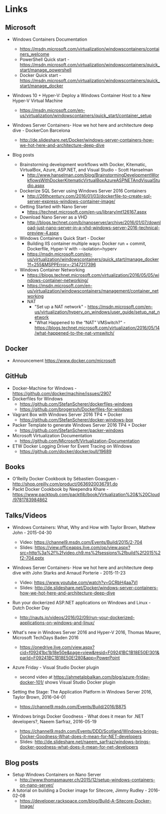# Links

## Microsoft

* Windows Containers Documentation
  * https://msdn.microsoft.com/virtualization/windowscontainers/containers_welcome
  * PowerShell Quick start - https://msdn.microsoft.com/virtualization/windowscontainers/quick_start/manage_powershell
  * Docker Quick start - https://msdn.microsoft.com/virtualization/windowscontainers/quick_start/manage_docker

* Windows 10 + Hyper-V: Deploy a Windows Container Host to a New Hyper-V Virtual Machine
  * https://msdn.microsoft.com/en-us/virtualization/windowscontainers/quick_start/container_setup

* Windows Server Containers- How we hot here and architecture deep dive - DockerCon Barcelona
  * http://de.slideshare.net/Docker/windows-server-containers-how-we-hot-here-and-architecture-deep-dive

* Blog posts
  * Brainstorming development workflows with Docker, Kitematic, VirtualBox, Azure, ASP.NET, and Visual Studio - Scott Hanselman
    * http://www.hanselman.com/blog/BrainstormingDevelopmentWorkflowsWithDockerKitematicVirtualBoxAzureASPNETAndVisualStudio.aspx
  * Dockerize SQL Server using Windows Server 2016 Containers
    * http://26thcentury.com/2016/01/03/dockerfile-to-create-sql-server-express-windows-container-image/
  * Getting Started with Nano Server
    * https://technet.microsoft.com/en-us/library/mt126167.aspx
  * Download Nano Server as a VHD
    * http://blogs.technet.com/b/nanoserver/archive/2016/01/07/download-just-nano-server-in-a-vhd-windows-server-2016-technical-preview-4.aspx
  * Windows Containers Quick Start - Docker
    * Building IIS container multiple ways: Docker run + commit, Dockerfile, Hyper-V with --isolation=hyperv
    * https://msdn.microsoft.com/en-us/virtualization/windowscontainers/quick_start/manage_docker?f=255&MSPPError=-2147217396
  * Windows Container Networking
    * https://blogs.technet.microsoft.com/virtualization/2016/05/05/windows-container-networking/
    * https://msdn.microsoft.com/en-us/virtualization/windowscontainers/management/container_networking
    * NAT
      * "Set up a NAT network" - https://msdn.microsoft.com/en-us/virtualization/hyperv_on_windows/user_guide/setup_nat_network
      * "What Happened to the “NAT” VMSwitch?" - https://blogs.technet.microsoft.com/virtualization/2016/05/14/what-happened-to-the-nat-vmswitch/

## Docker
  * Announcement https://www.docker.com/microsoft

## GitHub
  * Docker-Machine for Windows - https://github.com/docker/machine/issues/2907
  * Dockerfiles for Windows
    * https://github.com/StefanScherer/dockerfiles-windows
    * https://github.com/brogersyh/Dockerfiles-for-windows
  * Vagrant Box with Windows Server 2016 TP4 + Docker
    * https://github.com/StefanScherer/docker-windows-box
  * Packer Template to generate Windows Server 2016 TP4 + Docker
    * https://github.com/StefanScherer/packer-windows
  * Microsoft Virtualization Documentation
    * https://github.com/Microsoft/Virtualization-Documentation
  * ETW Docker Logging Driver for Event Tracing on Windows
    * https://github.com/docker/docker/pull/19689

## Books
  * O'Reilly Docker Cookbook by Sébastien Goasguen - http://shop.oreilly.com/product/0636920036791.do
  * Packt Docker Cookbook by Neependra Khare - https://www.packtpub.com/packtlib/book/Virtualization%20&%20Cloud/9781783984862

## Talks/Videos
  * Windows Containers: What, Why and How with Taylor Brown, Mathew John - 2015-04-30 
    * Video: https://channel9.msdn.com/Events/Build/2015/2-704
    * Slides: https://view.officeapps.live.com/op/view.aspx?src=http%3a%2f%2fvideo.ch9.ms%2fsessions%2fbuild%2f2015%2f2-704.pptx
  * Windows Server Containers- How we hot here and architecture deep dive with John Starks and Arnaud Porterie - 2015-11-23
    * Video: https://www.youtube.com/watch?v=GCRbH4aa7VI
    * Slides: http://de.slideshare.net/Docker/windows-server-containers-how-we-hot-here-and-architecture-deep-dive

  * Run your dockerized ASP.NET applications on Windows and Linux - Dutch Docker Day
    * http://nauts.io/videos/2016/02/09/run-your-dockerized-applications-on-windows-and-linux/
 
  * What's new in Windows Server 2016 and Hyper-V 2016, Thomas Maurer, Microsoft TechDays Baden 2016
    * https://onedrive.live.com/view.aspx?cid=f09241bc1b18e50e&page=view&resid=F09241BC1B18E50E!301&parId=F09241BC1B18E50E!280&app=PowerPoint
  * Azure Friday - Visual Studio Docker plugin
    * second video at https://ahmetalpbalkan.com/blog/azure-friday-docker-101/ shows Visual Studio Docker plugin
  * Setting the Stage: The Application Platform in Windows Server 2016, Taylor Brown, 2016-04-01
    * https://channel9.msdn.com/Events/Build/2016/B875
  * Windows brings Docker Goodness - What does it mean for .NET developers?, Naeem Sarfraz, 2016-05-19
    * https://channel9.msdn.com/Events/DDD/Scotland/Windows-brings-Docker-Goodness-What-does-it-mean-for-NET-developers
    * Slides: http://de.slideshare.net/naeem_sarfraz/windows-brings-docker-goodness-what-does-it-mean-for-net-developers

## Blog posts
  * Setup Windows Containers on Nano Server
    * http://www.thomasmaurer.ch/2015/12/setup-windows-containers-on-nano-server/
  * A tutorial on building a Docker image for Sitecore, Jimmy Rudley - 2016-02-08
    * https://developer.rackspace.com/blog/Build-A-Sitecore-Docker-Image/
